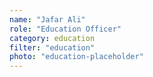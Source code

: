 ```yaml
---
name: "Jafar Ali"
role: "Education Officer"
category: education
filter: "education"
photo: "education-placeholder"
---
```

